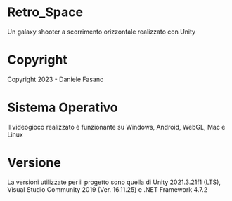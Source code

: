 # Retro_Space

Un galaxy shooter a scorrimento orizzontale realizzato con Unity

# Copyright

Copyright 2023 - Daniele Fasano

# Sistema Operativo

Il videogioco realizzato è funzionante su Windows, Android, WebGL, Mac e Linux 

# Versione

La versioni utilizzate per il progetto sono quella di Unity 2021.3.21f1 (LTS), Visual Studio Community 2019 (Ver. 16.11.25) e .NET Framework 4.7.2


